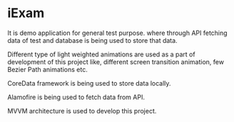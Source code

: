 # iExam

It is demo application for general test purpose. where through API fetching data of test and database is being used to store that data.

Different type of light weighted animations are used as a part of development of this project like, different screen transition animation, few Bezier Path animations etc.

CoreData framework is being used to store data locally.

Alamofire is being used to fetch data from API.

MVVM architecture is used to develop this project.
